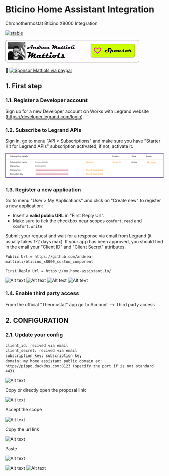 # Bticino Home Assistant Integration
Chronothermostat Bticino X8000 Integration

[![stable](https://badges.github.io/stability-badges/dist/stable.svg)](https://github.com/badges/stability-badges)

[![Sponsor Mattiols via GitHub Sponsors](https://raw.githubusercontent.com/andrea-mattioli/bticino_X8000_rest_api/test/screenshots/sponsor.png)](https://github.com/sponsors/andrea-mattioli)

🍻 [![Sponsor Mattiols via paypal](https://www.paypalobjects.com/webstatic/mktg/logo/pp_cc_mark_37x23.jpg)](http://paypal.me/mattiols)

## 1. First step

### 1.1. Register a Developer account
Sign up for a new Developer account on Works with Legrand website (https://developer.legrand.com/login).

### 1.2. Subscribe to Legrand APIs
Sign in, go to menu "API > Subscriptions" and make sure you have "Starter Kit for Legrand APIs" subscription activated; if not, activate it.

![Alt text](https://github.com/andrea-mattioli/bticino_X8000_rest_api/raw/test/screenshots/subscription.PNG?raw=true "App Register")

### 1.3. Register a new application
Go to menu "User > My Applications" and click on "Create new" to register a new application:
- Insert a **valid public URL** in "First Reply Url". 
- Make sure to tick the checkbox near scopes `comfort.read` and `comfort.write`

Submit your request and wait for a response via email from Legrand (it usually takes 1-2 days max).
If your app has been approved, you should find in the email your "Client ID" and "Client Secret" attributes.

```
Public Url = https://github.com/andrea-mattioli/bticino_x8000_custom_component
```
```
First Reply Url = https://my.home-assistant.io/
```
![Alt text](https://github.com/andrea-mattioli/bticino_x8000_component/blob/b4550e24b0a623c3a5a90627e92d204de1641367/app1.png?raw=true "App Register")
![Alt text](https://github.com/andrea-mattioli/bticino_x8000_component/blob/b4550e24b0a623c3a5a90627e92d204de1641367/app2.png?raw=true "App Register")
![Alt text](https://github.com/andrea-mattioli/bticino_x8000_component/blob/b4550e24b0a623c3a5a90627e92d204de1641367/app3.png?raw=true "App Register")
![Alt text](https://github.com/andrea-mattioli/bticino_x8000_component/blob/b4550e24b0a623c3a5a90627e92d204de1641367/app4.png?raw=true "App Register")

### 1.4. Enable third party access

From the official "Thermostat" app go to Account --> Third party access

## 2. CONFIGURATION

### 2.1. Update your config
```
client_id: recived via email
client_secret: recived via email
subscription_key: subscription key
domain: my home assistant public domain ex: https//pippo.duckdns.com:8123 (specify the port if is not standard 443)
```
![Alt text](https://github.com/andrea-mattioli/bticino_x8000_component/blob/b4550e24b0a623c3a5a90627e92d204de1641367/config_entry.png?raw=true "Configuration")

Copy or directly open the proposal link

![Alt text](https://github.com/andrea-mattioli/bticino_x8000_component/blob/b4550e24b0a623c3a5a90627e92d204de1641367/copy_link.png?raw=true "Configuration")

Accept the scope

![Alt text](https://github.com/andrea-mattioli/bticino_x8000_component/blob/b4550e24b0a623c3a5a90627e92d204de1641367/accept_legrand.png?raw=true "Configuration")

Copy the url link

![Alt text](https://github.com/andrea-mattioli/bticino_x8000_component/blob/b4550e24b0a623c3a5a90627e92d204de1641367/copy_url.png?raw=true "Configuration")

Paste 

![Alt text](https://github.com/andrea-mattioli/bticino_x8000_component/blob/b4550e24b0a623c3a5a90627e92d204de1641367/paste_url.png?raw=true "Configuration")

![Alt text](https://github.com/andrea-mattioli/bticino_x8000_component/blob/b4550e24b0a623c3a5a90627e92d204de1641367/end.png?raw=true "Configuration")
![Alt text](https://github.com/andrea-mattioli/bticino_x8000_component/blob/b4550e24b0a623c3a5a90627e92d204de1641367/climate.png?raw=true "Configuration")

